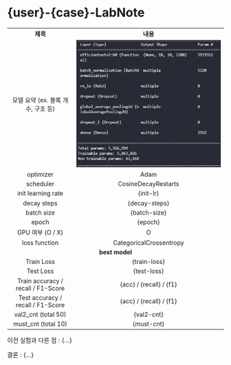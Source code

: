 <h1 id="title">{user}-{case}-LabNote</h1>

<table style="border: 2px; text-align:center;">
  <tr style="font-weight: bold;, font-size: 30px;">
    <td> 제목 </td>
    <td> 내용 </td>
  </tr>
  <tr>
    <td> 모델 요약 (ex. 블록 개수, 구조 등) </td>
    <td> <img id="model" src="image/image-20221030115827888.png"> </td>
  </tr>
  <tr>
    <td> optimizer </td>
    <td> Adam </td>
  </tr>
  <tr>
    <td> scheduler </td>
    <td> CosineDecayRestarts </td>
  </tr>
  <tr>
    <td> init learning rate </td>
    <td id="init-lr"> {init-lr} </td>
  </tr>
  <tr>
    <td> decay steps </td>
    <td id="decay-steps"> {decay-steps} </td>
  </tr>
  <tr>
    <td> batch size </td>
    <td id="batch-size"> {batch-size} </td>
  </tr>
  <tr>
    <td> epoch </td>
    <td id="epoch"> {epoch} </td>
  </tr>
  <tr>
    <td> GPU 여부 (O / X) </td>
    <td> O </td>
  </tr>
  <tr>
    <td> loss function </td>
    <td> CategoricalCrossentropy </td>
  </tr>
  <tr>
    <td colspan="2" style="font-weight: bold;, font-size: 30px;"> best model </td>
  </tr>
  <tr>
    <td> Train Loss </td>
    <td id="train-loss"> {train-loss} </td>
  </tr>
  <tr>
    <td> Test Loss </td>
    <td id="test-loss"> {test-loss} </td>
  </tr>
  <tr>
    <td> Train accuracy / recall / F1-Score </td>
    <td id="train-score"> {acc} / {recall} / {f1} </td>
  </tr>
  <tr>
    <td> Test accuracy / recall / F1-Score </td>
    <td id="test-score"> {acc} / {recall} / {f1} </td>
  </tr>
  <tr>
    <td> val2_cnt (total 50) </td>
    <td id="val2-cnt"> {val2-cnt} </td>
  </tr>
  <tr>
    <td> must_cnt (total 10) </td>
    <td id="must-cnt"> {must-cnt} </td>
  </tr>
</table>



이전 실험과 다른 점 : {...}

결론 : {...}